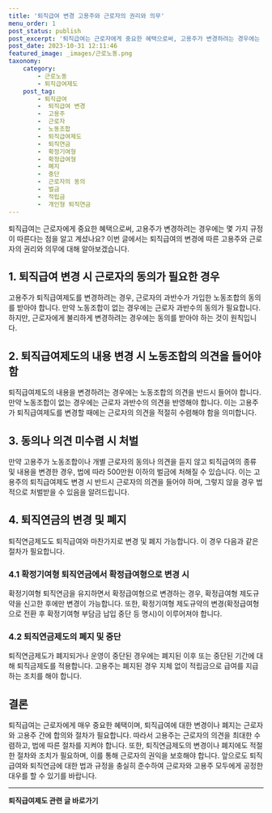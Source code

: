 ```yaml
---
title: '퇴직급여 변경 고용주와 근로자의 권리와 의무'
menu_order: 1
post_status: publish
post_excerpt: '퇴직급여는 근로자에게 중요한 혜택으로써, 고용주가 변경하려는 경우에는 몇 가지 규정이 따른다는 점을 알고 계셨나요  이번 글에서는 퇴직급여의 변경에 따른 고용주와 근로자의 권리와 의무에 대해 알아보겠습니다.'
post_date: 2023-10-31 12:11:46
featured_image: _images/근로노동.png
taxonomy:
    category:
        - 근로노동
        - 퇴직급여제도
    post_tag:
        - 퇴직급여
        -  퇴직급여 변경
        -  고용주
        -  근로자
        -  노동조합
        -  퇴직급여제도
        -  퇴직연금
        -  확정기여형
        -  확정급여형
        -  폐지
        -  중단
        -  근로자의 동의
        -  벌금
        -  적립금
        -  개인형 퇴직연금
---
```



퇴직급여는 근로자에게 중요한 혜택으로써, 고용주가 변경하려는 경우에는 몇 가지 규정이 따른다는 점을 알고 계셨나요? 이번 글에서는 퇴직급여의 변경에 따른 고용주와 근로자의 권리와 의무에 대해 알아보겠습니다. 

## 1. 퇴직급여 변경 시 근로자의 동의가 필요한 경우

고용주가 퇴직급여제도를 변경하려는 경우, 근로자의 과반수가 가입한 노동조합의 동의를 받아야 합니다. 만약 노동조합이 없는 경우에는 근로자 과반수의 동의가 필요합니다. 하지만, 근로자에게 불리하게 변경하려는 경우에는 동의를 받아야 하는 것이 원칙입니다.

## 2. 퇴직급여제도의 내용 변경 시 노동조합의 의견을 들어야 함

퇴직급여제도의 내용을 변경하려는 경우에는 노동조합의 의견을 반드시 들어야 합니다. 만약 노동조합이 없는 경우에는 근로자 과반수의 의견을 반영해야 합니다. 이는 고용주가 퇴직급여제도를 변경할 때에는 근로자의 의견을 적절히 수렴해야 함을 의미합니다.

## 3. 동의나 의견 미수렴 시 처벌

만약 고용주가 노동조합이나 개별 근로자의 동의나 의견을 듣지 않고 퇴직급여의 종류 및 내용을 변경한 경우, 법에 따라 500만원 이하의 벌금에 처해질 수 있습니다. 이는 고용주의 퇴직급여제도 변경 시 반드시 근로자의 의견을 들어야 하며, 그렇지 않을 경우 법적으로 처벌받을 수 있음을 알려드립니다.

## 4. 퇴직연금의 변경 및 폐지

퇴직연금제도도 퇴직급여와 마찬가지로 변경 및 폐지 가능합니다. 이 경우 다음과 같은 절차가 필요합니다.

### 4.1 확정기여형 퇴직연금에서 확정급여형으로 변경 시
확정기여형 퇴직연금을 유지하면서 확정급여형으로 변경하는 경우, 확정급여형 제도규약을 신고한 후에만 변경이 가능합니다. 또한, 확정기여형 제도규약의 변경(확정급여형으로 전환 후 확정기여형 부담금 납입 중단 등 명시)이 이루어져야 합니다.

### 4.2 퇴직연금제도의 폐지 및 중단
퇴직연금제도가 폐지되거나 운영이 중단된 경우에는 폐지된 이후 또는 중단된 기간에 대해 퇴직금제도를 적용합니다. 고용주는 폐지된 경우 지체 없이 적립금으로 급여를 지급하는 조치를 해야 합니다.

## 결론

퇴직급여는 근로자에게 매우 중요한 혜택이며, 퇴직급여에 대한 변경이나 폐지는 근로자와 고용주 간에 합의와 절차가 필요합니다. 따라서 고용주는 근로자의 의견을 최대한 수렴하고, 법에 따른 절차를 지켜야 합니다. 또한, 퇴직연금제도의 변경이나 폐지에도 적절한 절차와 조치가 필요하며, 이를 통해 근로자의 권익을 보호해야 합니다. 앞으로도 퇴직급여와 퇴직연금에 대한 법과 규정을 충실히 준수하여 근로자와 고용주 모두에게 공정한 대우를 할 수 있기를 바랍니다.
<!-- wp:separator -->
<hr class="wp-block-separator has-alpha-channel-opacity"/>
<!-- /wp:separator -->

<!-- wp:group {"backgroundColor":"base","layout":{"type":"constrained"}} -->
<div class="wp-block-group has-base-background-color has-background"><!-- wp:paragraph {"align":"center","fontSize":"medium"} -->
<p class="has-text-align-center has-large-font-size"><strong>퇴직급여제도 관련 글 바로가기</strong></p>
<!-- /wp:paragraph -->


<!-- wp:latest-posts
{"categories":[{"id":12695,"count":19,"description":"","link":"https://uknowlaw.com/category/%ed%87%b4%ec%a7%81%ea%b8%89%ec%97%ac%ec%a0%9c%eb%8f%84/","name":"퇴직급여제도","slug":"퇴직급여제도","taxonomy":"category","parent":0,"meta":[],"_links":{"self":[{"href":"https://uknowlaw.com/wp-json/wp/v2/categories/12695"}],"collection":[{"href":"https://uknowlaw.com/wp-json/wp/v2/categories"}],"about":[{"href":"https://uknowlaw.com/wp-json/wp/v2/taxonomies/category"}],"wp:post_type":[{"href":"https://uknowlaw.com/wp-json/wp/v2/posts?categories=12695"}],"curies":[{"name":"wp","href":"https://api.w.org/{rel}","templated":true}]}}]} /--></div>
<!-- /wp:group -->